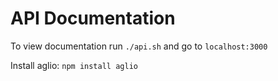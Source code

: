 API Documentation
=================


To view documentation run `./api.sh` and go to `localhost:3000`


Install aglio: `npm install aglio`